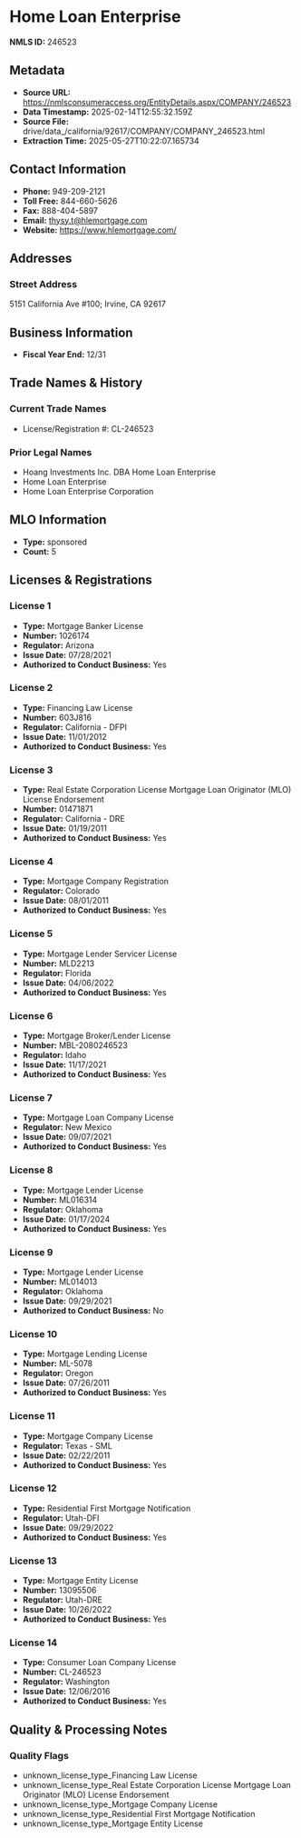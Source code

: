 # Home Loan Enterprise

**NMLS ID:** 246523

## Metadata
- **Source URL:** https://nmlsconsumeraccess.org/EntityDetails.aspx/COMPANY/246523
- **Data Timestamp:** 2025-02-14T12:55:32.159Z
- **Source File:** drive/data_/california/92617/COMPANY/COMPANY_246523.html
- **Extraction Time:** 2025-05-27T10:22:07.165734

## Contact Information
- **Phone:** 949-209-2121
- **Toll Free:** 844-660-5626
- **Fax:** 888-404-5897
- **Email:** thysy.t@hlemortgage.com
- **Website:** https://www.hlemortgage.com/

## Addresses
### Street Address
5151 California Ave #100; Irvine, CA 92617

## Business Information
- **Fiscal Year End:** 12/31

## Trade Names & History
### Current Trade Names
- License/Registration #: CL-246523

### Prior Legal Names
- Hoang Investments Inc. DBA Home Loan Enterprise
- Home Loan Enterprise
- Home Loan Enterprise Corporation

## MLO Information
- **Type:** sponsored
- **Count:** 5

## Licenses & Registrations

### License 1
- **Type:** Mortgage Banker License
- **Number:** 1026174
- **Regulator:** Arizona
- **Issue Date:** 07/28/2021
- **Authorized to Conduct Business:** Yes

### License 2
- **Type:** Financing Law License
- **Number:** 603J816
- **Regulator:** California - DFPI
- **Issue Date:** 11/01/2012
- **Authorized to Conduct Business:** Yes

### License 3
- **Type:** Real Estate Corporation License Mortgage Loan Originator (MLO) License Endorsement
- **Number:** 01471871
- **Regulator:** California - DRE
- **Issue Date:** 01/19/2011
- **Authorized to Conduct Business:** Yes

### License 4
- **Type:** Mortgage Company Registration
- **Regulator:** Colorado
- **Issue Date:** 08/01/2011
- **Authorized to Conduct Business:** Yes

### License 5
- **Type:** Mortgage Lender Servicer License
- **Number:** MLD2213
- **Regulator:** Florida
- **Issue Date:** 04/06/2022
- **Authorized to Conduct Business:** Yes

### License 6
- **Type:** Mortgage Broker/Lender License
- **Number:** MBL-2080246523
- **Regulator:** Idaho
- **Issue Date:** 11/17/2021
- **Authorized to Conduct Business:** Yes

### License 7
- **Type:** Mortgage Loan Company License
- **Regulator:** New Mexico
- **Issue Date:** 09/07/2021
- **Authorized to Conduct Business:** Yes

### License 8
- **Type:** Mortgage Lender License
- **Number:** ML016314
- **Regulator:** Oklahoma
- **Issue Date:** 01/17/2024
- **Authorized to Conduct Business:** Yes

### License 9
- **Type:** Mortgage Lender License
- **Number:** ML014013
- **Regulator:** Oklahoma
- **Issue Date:** 09/29/2021
- **Authorized to Conduct Business:** No

### License 10
- **Type:** Mortgage Lending License
- **Number:** ML-5078
- **Regulator:** Oregon
- **Issue Date:** 07/26/2011
- **Authorized to Conduct Business:** Yes

### License 11
- **Type:** Mortgage Company License
- **Regulator:** Texas - SML
- **Issue Date:** 02/22/2011
- **Authorized to Conduct Business:** Yes

### License 12
- **Type:** Residential First Mortgage Notification
- **Regulator:** Utah-DFI
- **Issue Date:** 09/29/2022
- **Authorized to Conduct Business:** Yes

### License 13
- **Type:** Mortgage Entity License
- **Number:** 13095506
- **Regulator:** Utah-DRE
- **Issue Date:** 10/26/2022
- **Authorized to Conduct Business:** Yes

### License 14
- **Type:** Consumer Loan Company License
- **Number:** CL-246523
- **Regulator:** Washington
- **Issue Date:** 12/06/2016
- **Authorized to Conduct Business:** Yes

## Quality & Processing Notes
### Quality Flags
- unknown_license_type_Financing Law License
- unknown_license_type_Real Estate Corporation License Mortgage Loan Originator (MLO) License Endorsement
- unknown_license_type_Mortgage Company License
- unknown_license_type_Residential First Mortgage Notification
- unknown_license_type_Mortgage Entity License
